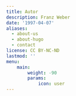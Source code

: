 ```yaml
---
title: Autor
description: Franz Weber
date: '1997-04-07'
aliases:
  - about-us
  - about-hugo
  - contact
license: CC BY-NC-ND
lastmod: ''
menu:
    main: 
        weight: -90
        params:
            icon: user
---
```


